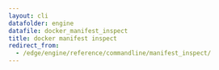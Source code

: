 ```yaml
---
layout: cli
datafolder: engine
datafile: docker_manifest_inspect
title: docker manifest inspect
redirect_from:
  - /edge/engine/reference/commandline/manifest_inspect/
---
```

